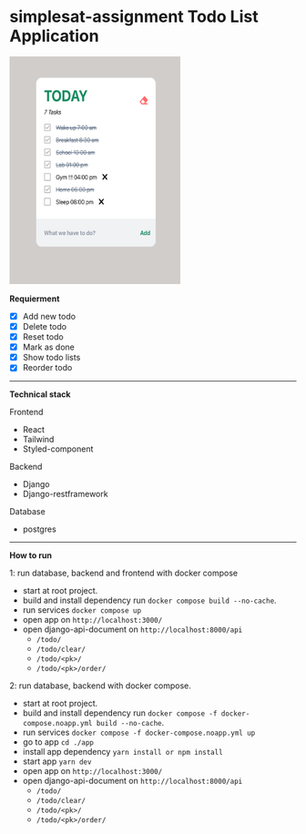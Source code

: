 # simplesat-assignment Todo List Application

<img src='./app/public/app.png' width=300px height=400px />

**Requierment**

- [x] Add new todo
- [x] Delete todo
- [x] Reset todo
- [x] Mark as done
- [x] Show todo lists
- [x] Reorder todo

---

**Technical stack**

Frontend

- React
- Tailwind
- Styled-component

Backend

- Django
- Django-restframework

Database

- postgres

---

**How to run**

1: run database, backend and frontend with docker compose

- start at root project.
- build and install dependency run `docker compose build --no-cache`.
- run services `docker compose up`
- open app on `http://localhost:3000/`
- open django-api-document on `http://localhost:8000/api`
  - `/todo/`
  - `/todo/clear/`
  - `/todo/<pk>/`
  - `/todo/<pk>/order/`

2: run database, backend with docker compose.

- start at root project.
- build and install dependency run `docker compose -f docker-compose.noapp.yml build --no-cache`.
- run services `docker compose -f docker-compose.noapp.yml up`
- go to app `cd ./app`
- install app dependency `yarn install or npm install`
- start app `yarn dev`
- open app on `http://localhost:3000/`
- open django-api-document on `http://localhost:8000/api`
  - `/todo/`
  - `/todo/clear/`
  - `/todo/<pk>/`
  - `/todo/<pk>/order/`
